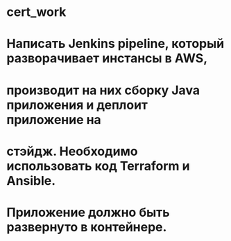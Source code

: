 # cert_work
# Написать Jenkins pipeline, который разворачивает инстансы в AWS,
# производит на них сборку Java приложения и деплоит приложение на
# стэйдж. Необходимо использовать код Terraform и Ansible.
# Приложение должно быть развернуто в контейнере.
